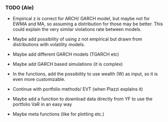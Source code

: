 ### TODO (Ale)

- Empirical z is correct for ARCH/ GARCH model, but maybe not for EWMA and MA, so assuming a distribution for those may be better. This could explain the very similar violations rate between models.

- Maybe add possibility of using z not empirical but drawn from distributions with volatility models.

- Maybe add different GARCH models (TGARCH etc)

- Maybe add GARCH based simulations (it is complex)

- In the functions, add the possibility to use wealth (W) as input, so it is even more customizable.

- Continue with portfolio methods/ EVT (when Plazzi explains it)

- Maybe add a function to download data directly from YF to use the portfolio VaR in an easy way

- Maybe meta functions (like for plotting etc.)